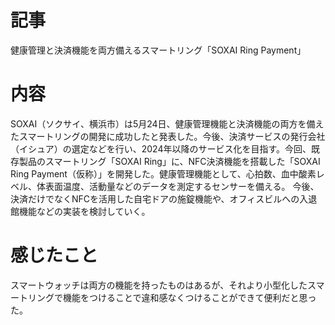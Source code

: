 # 記事
健康管理と決済機能を両方備えるスマートリング「SOXAI Ring Payment」
# 内容
SOXAI（ソクサイ、横浜市）は5月24日、健康管理機能と決済機能の両方を備えたスマートリングの開発に成功したと発表した。今後、決済サービスの発行会社（イシュア）の選定などを行い、2024年以降のサービス化を目指す。今回、既存製品のスマートリング「SOXAI Ring」に、NFC決済機能を搭載した「SOXAI Ring Payment（仮称）」を開発した。健康管理機能として、心拍数、血中酸素レベル、体表面温度、活動量などのデータを測定するセンサーを備える。
今後、決済だけでなくNFCを活用した自宅ドアの施錠機能や、オフィスビルへの入退館機能などの実装を検討していく。

# 感じたこと
スマートウォッチは両方の機能を持ったものはあるが、それより小型化したスマートリングで機能をつけることで違和感なくつけることができて便利だと思った。
